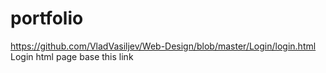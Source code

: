 # portfolio
https://github.com/VladVasiljev/Web-Design/blob/master/Login/login.html Login html page base this link
